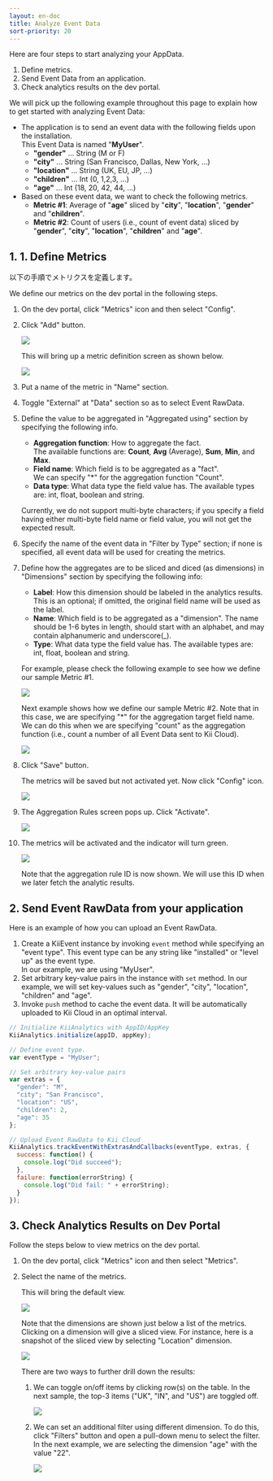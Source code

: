 ```yaml
---
layout: en-doc
title: Analyze Event Data
sort-priority: 20
---
```

Here are four steps to start analyzing your AppData.

1. Define metrics.
2. Send Event Data from an application.
3. Check analytics results on the dev portal.

We will pick up the following example throughout this page to explain how to get started with analyzing Event Data:

* The application is to send an event data with the following fields upon the installation.<BR />This Event Data is named "**MyUser**".
    * **"gender"** ... String (M or F)
    * **"city"** ... String (San Francisco, Dallas, New York, ...)
    * **"location"** ... String (UK, EU, JP, ...)
    * **"children"** ... Int (0, 1,2,3, ...)
    * **"age"** ... Int (18, 20, 42, 44, ...)
* Based on these event data, we want to check the following metrics.
    * **Metric #1**: Average of "**age**" sliced by "**city**", "**location**", "**gender**" and "**children**".
    * **Metric #2**: Count of users (i.e., count of event data) sliced by "**gender**", "**city**", "**location**", "**children**" and "**age**".


## 1. 1. Define Metrics

以下の手順でメトリクスを定義します。

We define our metrics on the dev portal in the following steps.

1. On the dev portal, click "Metrics" icon and then select "Config".
2. Click "Add" button.

    ![](01.png)

    This will bring up a metric definition screen as shown below.

    ![](02.png)

3. Put a name of the metric in "Name" section.
4. Toggle "External" at "Data" section so as to select Event RawData.
5. Define the value to be aggregated in "Aggregated using" section by specifying the following info.
    * **Aggregation function**: How to aggregate the fact.<BR />The available functions are: **Count**, **Avg** (Average), **Sum**, **Min**, and **Max**.
    * **Field name**: Which field is to be aggregated as a "fact".<BR />We can specify "*" for the aggregation function "Count".
    * **Data type**: What data type the field value has.  The available types are: int, float, boolean and string.

    <p class="note">Currently, we do not support multi-byte characters; if you specify a field having either multi-byte field name or field value, you will not get the expected result.</p>

6. Specify the name of the event data in "Filter by Type" section; if none is specified, all event data will be used for creating the metrics.

7. Define how the aggregates are to be sliced and diced (as dimensions) in "Dimensions" section by specifying the following info:
    * **Label**: How this dimension should be labeled in the analytics results.  This is an optional; if omitted, the original field name will be used as the label.
    * **Name**: Which field is to be aggregated as a "dimension".  The name should be 1-6 bytes in length, should start with an alphabet, and may contain alphanumeric and underscore(\_).
    * **Type**: What data type the field value has.  The available types are: int, float, boolean and string.

    For example, please check the following example to see how we define our sample Metric #1.

    ![](03.png)

    Next example shows how we define our sample Metric #2.  Note that in this case, we are specifying "*" for the aggregation target field name.  We can do this when we are specifying "count" as the aggregation function (i.e., count a number of all Event Data sent to Kii Cloud).

    ![](04.png)

8. Click "Save" button.

    The metrics will be saved but not activated yet.  Now click "Config" icon.

    ![](05.png)

9. The Aggregation Rules screen pops up.  Click "Activate".

    ![](05a.png)

10. The metrics will be activated and the indicator will turn green.

    ![](06.png)

    Note that the aggregation rule ID is now shown. We will use this ID when we later fetch the analytic results.

## 2. Send Event RawData from your application

Here is an example of how you can upload an Event RawData.

1. Create a KiiEvent instance by invoking `event` method while specifying an "event type".  This event type can be any string like "installed" or "level up" as the event type.<BR />In our example, we are using "MyUser".
2. Set arbitrary key-value pairs in the instance with `set` method.  In our example, we will set key-values such as "gender", "city", "location", "children" and "age".
3. Invoke `push` method to cache the event data.  It will be automatically uploaded to Kii Cloud in an optimal interval.

```javascript
// Initialize KiiAnalytics with AppID/AppKey
KiiAnalytics.initialize(appID, appKey);

// Define event type.
var eventType = "MyUser";

// Set arbitrary key-value pairs
var extras = {
  "gender": "M",
  "city"; "San Francisco",
  "location": "US",
  "children": 2,
  "age": 35
};

// Upload Event RawData to Kii Cloud
KiiAnalytics.trackEventWithExtrasAndCallbacks(eventType, extras, {
  success: function() {
    console.log("Did succeed");
  },
  failure: function(errorString) {
    console.log("Did fail: " + errorString);
  }
});
```

## 3. Check Analytics Results on Dev Portal

Follow the steps below to view metrics on the dev portal.

1. On the dev portal, click "Metrics" icon and then select "Metrics".
2. Select the name of the metrics.

    This will bring the default view.

    ![](07.png)

    Note that the dimensions are shown just below a list of the metrics.  Clicking on a dimension will give a sliced view.  For instance, here is a snapshot of the sliced view by selecting "Location" dimension.

    ![](08.png)

    There are two ways to further drill down the results:


    1. We can toggle on/off items by clicking row(s) on the table.  In the next sample, the top-3 items ("UK", "IN", and "US") are toggled off.

        ![](09.png)

    2. We can set an additional filter using different dimension.  To do this, click "Filters" button and open a pull-down menu to select the filter.  In the next example, we are selecting the dimension "age" with the value "22".

        ![](10.png)
